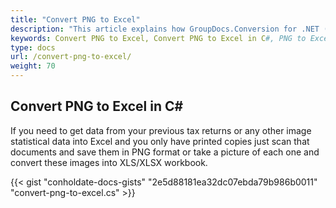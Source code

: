 ```yaml
---
title: "Convert PNG to Excel"
description: "This article explains how GroupDocs.Conversion for .NET (which is a part of Conholdate.Total for .NET) supports PNG conversion to Excel."
keywords: Convert PNG to Excel, Convert PNG to Excel in C#, PNG to Excel
type: docs
url: /convert-png-to-excel/
weight: 70
---
```


## Convert PNG to Excel in C#

If you need to get data from your previous tax returns or any other image statistical data into Excel and you only have printed copies just scan that documents and save them in PNG format or take a picture of each one and convert these images into XLS/XLSX workbook.

{{< gist "conholdate-docs-gists" "2e5d88181ea32dc07ebda79b986b0011" "convert-png-to-excel.cs" >}}











